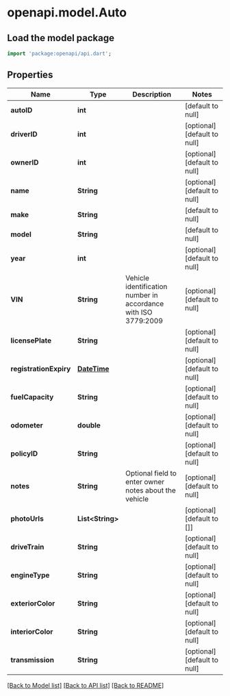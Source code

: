 # openapi.model.Auto

## Load the model package
```dart
import 'package:openapi/api.dart';
```

## Properties
Name | Type | Description | Notes
------------ | ------------- | ------------- | -------------
**autoID** | **int** |  | [default to null]
**driverID** | **int** |  | [optional] [default to null]
**ownerID** | **int** |  | [optional] [default to null]
**name** | **String** |  | [optional] [default to null]
**make** | **String** |  | [default to null]
**model** | **String** |  | [default to null]
**year** | **int** |  | [optional] [default to null]
**VIN** | **String** | Vehicle identification number in accordance with ISO 3779:2009 | [optional] [default to null]
**licensePlate** | **String** |  | [optional] [default to null]
**registrationExpiry** | [**DateTime**](DateTime.md) |  | [optional] [default to null]
**fuelCapacity** | **String** |  | [optional] [default to null]
**odometer** | **double** |  | [optional] [default to null]
**policyID** | **String** |  | [optional] [default to null]
**notes** | **String** | Optional field to enter owner notes about the vehicle | [optional] [default to null]
**photoUrls** | **List&lt;String&gt;** |  | [optional] [default to []]
**driveTrain** | **String** |  | [optional] [default to null]
**engineType** | **String** |  | [optional] [default to null]
**exteriorColor** | **String** |  | [optional] [default to null]
**interiorColor** | **String** |  | [optional] [default to null]
**transmission** | **String** |  | [optional] [default to null]

[[Back to Model list]](../README.md#documentation-for-models) [[Back to API list]](../README.md#documentation-for-api-endpoints) [[Back to README]](../README.md)


